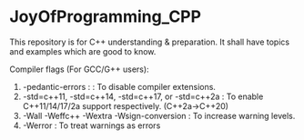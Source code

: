 # JoyOfProgramming_CPP

This repository is for C++ understanding & preparation. It shall have topics and examples which are good to know.

Compiler flags (For GCC/G++ users):
1) -pedantic-errors :                                  : To disable compiler extensions.
2) -std=c++11, -std=c++14, -std=c++17, or -std=c++2a   : To enable C++11/14/17/2a support respectively. (C++2a->C++20)
3) -Wall -Weffc++ -Wextra -Wsign-conversion            : To increase warning levels.
4) -Werror                                             : To treat warnings as errors
